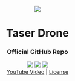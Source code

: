 <p align="center">
<img src='https://i.imgur.com/U1H4LZI.png'></img>
<br>
</p>
<div align="center">
<h1>Taser Drone</h1>
<h3>Official GitHub Repo</h5>
<img src='https://img.shields.io/badge/Taser-Yes-green'></img>
<img src='https://img.shields.io/badge/Build-Tasable-yellow'></img>
<img src='https://img.shields.io/badge/Dependencies-up%20to%20date-green'></img>
<br>
<a href='https://youtube.com'>YouTube Video</a> |
<a href='LICENSE'>License</a>
</div>
